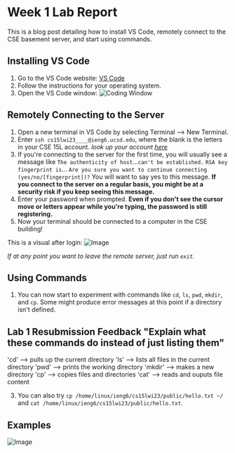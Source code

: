# Week 1 Lab Report
This is a blog post detailing how to install VS Code, remotely connect to the CSE basement server, and start using commands.

Installing VS Code
---
1. Go to the VS Code website: [VS Code](https://code.visualstudio.com/)
2. Follow the instructions for your operating system.
3. Open the VS Code window:
![Coding Window](https://user-images.githubusercontent.com/122575873/212215215-fbde234a-7b5c-47e4-b9ae-7df8b2b3f3b1.png)

Remotely Connecting to the Server
---
1. Open a new terminal in VS Code by selecting Terminal --> New Terminal.
2. Enter `ssh cs15lwi23____@ieng6.ucsd.edu`, where the blank is the letters in your CSE 15L account.
*look up your account [here](https://sdacs.ucsd.edu/~icc/index.php)*
3. If you're connecting to the server for the first time, you will usually see a message like
`The authenticity of host`...`can't be established.`
`RSA key fingerprint is`...
`Are you sure you want to continue connecting (yes/no/[fingerprint])?`
You will want to say yes to this message.
**If you connect to the server on a regular basis, you might be at a security risk if you keep seeing this message.**
4. Enter your password when prompted. **Even if you don't see the cursor move or letters appear while you're typing, the password is still registering.**
5. Now your terminal should be connected to a computer in the CSE building! 

This is a visual after login:
![Image](https://user-images.githubusercontent.com/122575873/212230037-87c0752b-81a2-4533-872b-db1f4ff024eb.png)


*If at any point you want to leave the remote server, just run `exit`.*

Using Commands
---
1. You can now start to experiment with commands like `cd`, `ls`, `pwd`, `mkdir`, and `cp`. Some might produce error messages at this point if a directory isn't defined.

**Lab 1 Resubmission Feedback**
**"Explain what these commands do instead of just listing them"**
---
'cd' --> pulls up the current directory 
'ls' --> lists all files in the current directory
'pwd' --> prints the working directory
'mkdir' --> makes a new directory
'cp' --> copies files and directories
'cat' --> reads and ouputs file content

3. You can also try `cp /home/linux/ieng6/cs15lwi23/public/hello.txt ~/` and `cat /home/linux/ieng6/cs15lwi23/public/hello.txt`. 

## Examples
![Image](https://user-images.githubusercontent.com/122575873/212230083-a9a16d86-0bd7-406a-a010-5d17291e48fb.png)
